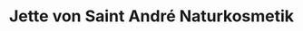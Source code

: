 ---
title: "Jette von Saint André Naturkosmetik"
url: /tuebingen/jette-von-saint-andre-naturkosmetik/
shop: Friseur
---